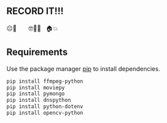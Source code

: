 ## RECORD IT!!!

😐🎥       🤓🤝😎   🏠💥

## Requirements

Use the package manager [pip](https://pip.pypa.io/en/stable/) to install dependencies.

```bash
pip install ffmpeg-python
pip install moviepy
pip install pymongo
pip install dnspython
pip install python-dotenv
pip install opencv-python
```
